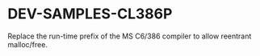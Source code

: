 # DEV-SAMPLES-CL386P
Replace the run-time prefix of the MS C6/386 compiler to allow reentrant malloc/free.
